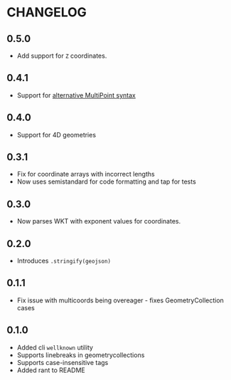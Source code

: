 # CHANGELOG

## 0.5.0

* Add support for `Z` coordinates.

## 0.4.1

* Support for [alternative MultiPoint syntax](https://github.com/mapbox/wellknown/pull/29)

## 0.4.0

* Support for 4D geometries

## 0.3.1

* Fix for coordinate arrays with incorrect lengths
* Now uses semistandard for code formatting and tap for tests

## 0.3.0

* Now parses WKT with exponent values for coordinates.

## 0.2.0

* Introduces `.stringify(geojson)`

## 0.1.1

* Fix issue with multicoords being overeager - fixes GeometryCollection cases

## 0.1.0

* Added cli `wellknown` utility
* Supports linebreaks in geometrycollections
* Supports case-insensitive tags
* Added rant to README
